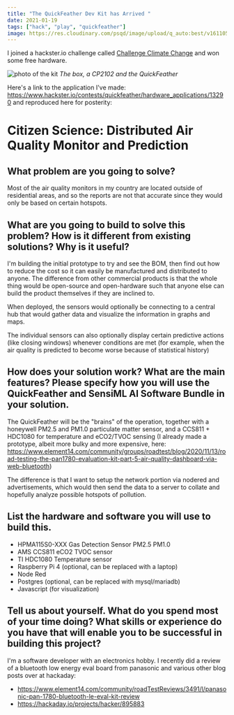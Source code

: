 ```yaml
---
title: "The QuickFeather Dev Kit has Arrived "
date: 2021-01-19
tags: ["hack", "play", "quickfeather"]
image: https://res.cloudinary.com/psqd/image/upload/q_auto:best/v1611055740/hackworkplay/IMG_20210119_140327.jpg
---
```

I joined a hackster.io challenge called [Challenge Climate Change](https://www.hackster.io/contests/quickfeather) and won some free hardware.

<!--more-->

![photo of the kit](https://res.cloudinary.com/psqd/image/upload/q_auto:best/v1611055740/hackworkplay/IMG_20210119_140327.jpg)
*The box, a CP2102 and the QuickFeather*

Here's a link to the application I've made: https://www.hackster.io/contests/quickfeather/hardware_applications/13290 and reproduced here for posterity:

# Citizen Science: Distributed Air Quality Monitor and Prediction

## What problem are you going to solve?

Most of the air quality monitors in my country are located outside of residential areas, and so the reports are not that accurate since they would only be based on certain hotspots.

## What are you going to build to solve this problem? How is it different from existing solutions? Why is it useful?

I'm building the initial prototype to try and see the BOM, then find out how to reduce the cost so it can easily be manufactured and distributed to anyone. The difference from other commercial products is that the whole thing would be open-source and open-hardware such that anyone else can build the product themselves if they are inclined to.

When deployed, the sensors would optionally be connecting to a central hub that would gather data and visualize the information in graphs and maps.

The individual sensors can also optionally display certain predictive actions (like closing windows) whenever conditions are met (for example, when the air quality is predicted to become worse because of statistical history)

## How does your solution work? What are the main features? Please specify how you will use the QuickFeather and SensiML AI Software Bundle in your solution.

The QuickFeather will be the "brains" of the operation, together with a honeywell PM2.5 and PM1.0 particulate matter sensor, and a CCS811 + HDC1080 for temperature and eCO2/TVOC sensing (I already made a prototype, albeit more bulky and more expensive, here: https://www.element14.com/community/groups/roadtest/blog/2020/11/13/road-testing-the-pan1780-evaluation-kit-part-5-air-quality-dashboard-via-web-bluetooth)

The difference is that I want to setup the network portion via nodered and advertisements, which would then send the data to a server to collate and hopefully analyze possible hotspots of pollution.

## List the hardware and software you will use to build this.

* HPMA115S0-XXX Gas Detection Sensor PM2.5 PM1.0
* AMS CCS811 eCO2 TVOC sensor
* TI HDC1080 Temperature sensor
* Raspberry Pi 4 (optional, can be replaced with a laptop)
* Node Red
* Postgres (optional, can be replaced with mysql/mariadb)
* Javascript (for visualization)

## Tell us about yourself. What do you spend most of your time doing? What skills or experience do you have that will enable you to be successful in building this project?

I'm a software developer with an electronics hobby. I recently did a review of a bluetooth low energy eval board from panasonic and various other blog posts over at hackaday:

* https://www.element14.com/community/roadTestReviews/3491/l/panasonic-pan-1780-bluetooth-le-eval-kit-review
* https://hackaday.io/projects/hacker/895883

